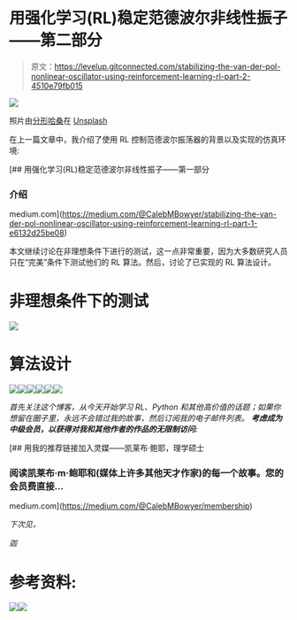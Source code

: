 # 用强化学习(RL)稳定范德波尔非线性振子——第二部分

> 原文：<https://levelup.gitconnected.com/stabilizing-the-van-der-pol-nonlinear-oscillator-using-reinforcement-learning-rl-part-2-4510e79fb015>

![](img/d2d1ab59b9787103a5f57273ff0950fc.png)

照片由[分形哈桑](https://unsplash.com/@tetromino?utm_source=unsplash&utm_medium=referral&utm_content=creditCopyText)在 [Unsplash](https://unsplash.com/s/photos/oscillator-physics?utm_source=unsplash&utm_medium=referral&utm_content=creditCopyText)

在上一篇文章中，我介绍了使用 RL 控制范德波尔振荡器的背景以及实现的仿真环境:

[](https://medium.com/@CalebMBowyer/stabilizing-the-van-der-pol-nonlinear-oscillator-using-reinforcement-learning-rl-part-1-e6132d25be08) [## 用强化学习(RL)稳定范德波尔非线性振子——第一部分

### 介绍

medium.com](https://medium.com/@CalebMBowyer/stabilizing-the-van-der-pol-nonlinear-oscillator-using-reinforcement-learning-rl-part-1-e6132d25be08) 

本文继续讨论在非理想条件下进行的测试，这一点非常重要，因为大多数研究人员只在“完美”条件下测试他们的 RL 算法。然后，讨论了已实现的 RL 算法设计。

# 非理想条件下的测试

![](img/6f88de08c340d29989e145d464931da1.png)

# 算法设计

![](img/78d4f831566f08a88def07ace580e506.png)![](img/9d8ea3ec2bcf02777ded8b9a492897cb.png)![](img/589ca2336226e5b6c14e61b72c8f1fb9.png)![](img/44da071ee6a704533ff1ee65c9c2f274.png)![](img/254ddba5930141f3eb030bc2f14d2eb8.png)![](img/5fb9e91f6b7c66ecb0b45443e9a169dc.png)

*首先关注这个博客，从今天开始学习 RL、Python 和其他高价值的话题；如果你想留在圈子里，永远不会错过我的故事，然后订阅我的电子邮件列表。* ***考虑成为中级会员，以获得对我和其他作者的作品的无限制访问:***

[](https://medium.com/@CalebMBowyer/membership) [## 用我的推荐链接加入灵媒——凯莱布·鲍耶，理学硕士

### 阅读凯莱布·m·鲍耶和(媒体上许多其他天才作家)的每一个故事。您的会员费直接…

medium.com](https://medium.com/@CalebMBowyer/membership) 

*下次见，*

*迦*

# 参考资料:

![](img/28883444b5ac44b3a432625276db93f6.png)![](img/cb46915a3546852dac8b0c3609c824d2.png)